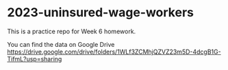 # 2023-uninsured-wage-workers
 
This is a practice repo for Week 6 homework.

You can find the data on Google Drive
https://drive.google.com/drive/folders/1WLf3ZCMhjQZVZ23m5D-4dcgB1G-TifmL?usp=sharing
